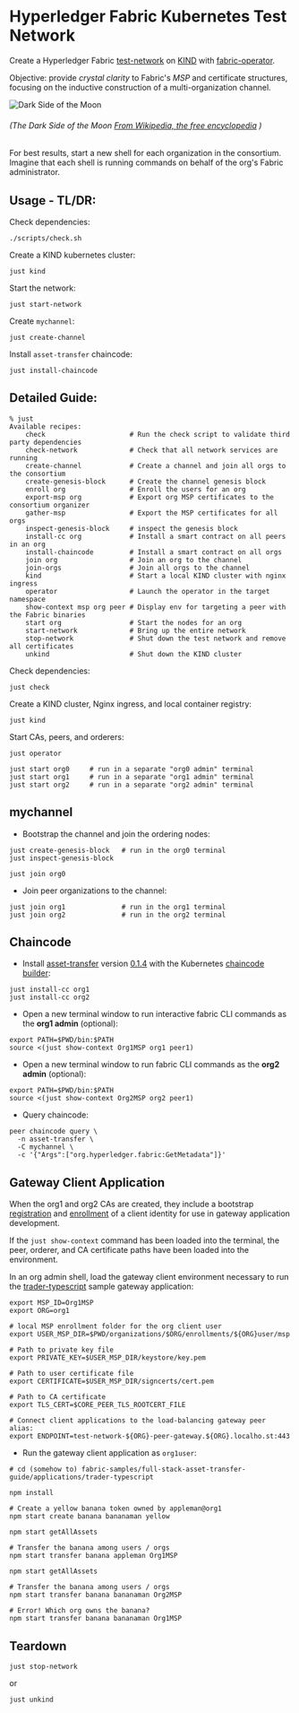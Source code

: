 # Hyperledger Fabric Kubernetes Test Network

Create a 
Hyperledger Fabric [test-network](https://github.com/hyperledger/fabric-samples/tree/main/test-network) 
on [KIND](https://kind.sigs.k8s.io) 
with [fabric-operator](https://github.com/hyperledger-labs/fabric-operator).  

Objective:  provide _crystal clarity_ to Fabric's _MSP_ and certificate structures, 
focusing on the inductive construction of a multi-organization channel.

![Dark Side of the Moon](https://upload.wikimedia.org/wikipedia/en/3/3b/Dark_Side_of_the_Moon.png)
###### (The Dark Side of the Moon [From Wikipedia, the free encyclopedia](https://en.wikipedia.org/wiki/File:Dark_Side_of_the_Moon.png) )

For best results, start a new shell for each organization in the consortium.  Imagine that each
shell is running commands on behalf of the org's Fabric administrator.


## Usage - TL/DR:

Check dependencies: 
```shell
./scripts/check.sh 
```

Create a KIND kubernetes cluster: 
```shell
just kind 
```

Start the network: 
```shell
just start-network
```

Create `mychannel`:
```shell
just create-channel
```

Install `asset-transfer` chaincode:
```shell
just install-chaincode
```


## Detailed Guide: 

```shell
% just 
Available recipes:
    check                     # Run the check script to validate third party dependencies
    check-network             # Check that all network services are running
    create-channel            # Create a channel and join all orgs to the consortium
    create-genesis-block      # Create the channel genesis block
    enroll org                # Enroll the users for an org
    export-msp org            # Export org MSP certificates to the consortium organizer
    gather-msp                # Export the MSP certificates for all orgs
    inspect-genesis-block     # inspect the genesis block
    install-cc org            # Install a smart contract on all peers in an org
    install-chaincode         # Install a smart contract on all orgs
    join org                  # Join an org to the channel
    join-orgs                 # Join all orgs to the channel
    kind                      # Start a local KIND cluster with nginx ingress
    operator                  # Launch the operator in the target namespace
    show-context msp org peer # Display env for targeting a peer with the Fabric binaries
    start org                 # Start the nodes for an org
    start-network             # Bring up the entire network
    stop-network              # Shut down the test network and remove all certificates
    unkind                    # Shut down the KIND cluster
```

Check dependencies: 
```shell
just check
```

Create a KIND cluster, Nginx ingress, and local container registry:
```shell
just kind
```

Start CAs, peers, and orderers:
```shell
just operator 

just start org0     # run in a separate "org0 admin" terminal 
just start org1     # run in a separate "org1 admin" terminal 
just start org2     # run in a separate "org2 admin" terminal 
```


## mychannel 

- Bootstrap the channel and join the ordering nodes:
```shell
just create-genesis-block   # run in the org0 terminal
just inspect-genesis-block

just join org0
```

- Join peer organizations to the channel: 
```shell
just join org1              # run in the org1 terminal
just join org2              # run in the org2 terminal
```


## Chaincode 

- Install [asset-transfer](https://github.com/hyperledger/fabric-samples/tree/main/full-stack-asset-transfer-guide/contracts/asset-transfer-typescript)
  version [0.1.4](https://github.com/hyperledgendary/full-stack-asset-transfer-guide/releases/tag/v0.1.4) with the
  Kubernetes [chaincode builder](https://github.com/hyperledger-labs/fabric-builder-k8s):
```shell
just install-cc org1
just install-cc org2
```

- Open a new terminal window to run interactive fabric CLI commands as the **org1 admin** (optional):
```shell
export PATH=$PWD/bin:$PATH
source <(just show-context Org1MSP org1 peer1)
```

- Open a new terminal window to run fabric CLI commands as the **org2 admin** (optional):
```shell
export PATH=$PWD/bin:$PATH
source <(just show-context Org2MSP org2 peer1)
```

- Query chaincode:
```shell
peer chaincode query \
  -n asset-transfer \
  -C mychannel \
  -c '{"Args":["org.hyperledger.fabric:GetMetadata"]}'     
```


## Gateway Client Application

When the org1 and org2 CAs are created, they include a bootstrap [registration](organizations/org1/org1-ca.yaml#L50-L52) 
and [enrollment](organizations/org1/enroll.sh#L48) of a client identity for use in gateway application development.

If the `just show-context` command has been loaded into the terminal, the peer, orderer, and
CA certificate paths have been loaded into the environment.

In an org admin shell, load the gateway client environment necessary to run the [trader-typescript](https://github.com/hyperledger/fabric-samples/tree/main/full-stack-asset-transfer-guide/applications/trader-typescript) 
sample gateway application:
```shell
export MSP_ID=Org1MSP        
export ORG=org1

# local MSP enrollment folder for the org client user
export USER_MSP_DIR=$PWD/organizations/$ORG/enrollments/${ORG}user/msp

# Path to private key file 
export PRIVATE_KEY=$USER_MSP_DIR/keystore/key.pem

# Path to user certificate file
export CERTIFICATE=$USER_MSP_DIR/signcerts/cert.pem

# Path to CA certificate
export TLS_CERT=$CORE_PEER_TLS_ROOTCERT_FILE

# Connect client applications to the load-balancing gateway peer alias:
export ENDPOINT=test-network-${ORG}-peer-gateway.${ORG}.localho.st:443
```

- Run the gateway client application as `org1user`: 
```shell
# cd (somehow to) fabric-samples/full-stack-asset-transfer-guide/applications/trader-typescript 

npm install
``` 

```shell
# Create a yellow banana token owned by appleman@org1 
npm start create banana bananaman yellow

npm start getAllAssets

# Transfer the banana among users / orgs 
npm start transfer banana appleman Org1MSP

npm start getAllAssets

# Transfer the banana among users / orgs 
npm start transfer banana bananaman Org2MSP

# Error! Which org owns the banana? 
npm start transfer banana bananaman Org1MSP
```


## Teardown

```shell
just stop-network
```
or
```shell
just unkind
```
